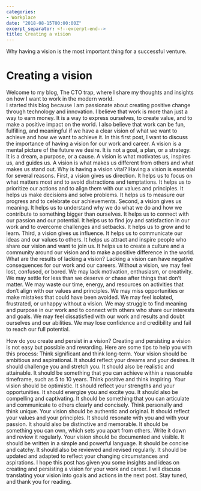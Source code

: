 ```yaml
---
categories:
- Workplace
date: "2018-08-15T00:00:00Z"
excerpt_separator: <!--excerpt-end-->
title: Creating a vision
---
```


Why having a vision is the most important thing for a successful venture.
<!--more-->

# Creating a vision
Welcome to my blog, The CTO trap, where I share my thoughts and insights on how I want to work in the modern world.\
I started this blog because I am passionate about creating positive change through technology and innovation. I believe that work is more than just a way to earn money. It is a way to express ourselves, to create value, and to make a positive impact on the world. I also believe that work can be fun, fulfilling, and meaningful if we have a clear vision of what we want to achieve and how we want to achieve it.
In this first post, I want to discuss the importance of having a vision for our work and career. A vision is a mental picture of the future we desire. It is not a goal, a plan, or a strategy. It is a dream, a purpose, or a cause. A vision is what motivates us, inspires us, and guides us. A vision is what makes us different from others and what makes us stand out.
Why is having a vision vital?
Having a vision is essential for several reasons. First, a vision gives us direction. It helps us to focus on what matters most and to avoid distractions and temptations. It helps us to prioritize our actions and to align them with our values and principles. It helps us make decisions and solve problems. It helps us to measure our progress and to celebrate our achievements.
Second, a vision gives us meaning. It helps us to understand why we do what we do and how we contribute to something bigger than ourselves. It helps us to connect with our passion and our potential. It helps us to find joy and satisfaction in our work and to overcome challenges and setbacks. It helps us to grow and to learn.
Third, a vision gives us influence. It helps us to communicate our ideas and our values to others. It helps us attract and inspire people who share our vision and want to join us. It helps us to create a culture and a community around our vision and to make a positive difference in the world.
What are the results of lacking a vision?
Lacking a vision can have negative consequences for our work and our careers. Without a vision, we may feel lost, confused, or bored. We may lack motivation, enthusiasm, or creativity. We may settle for less than we deserve or chase after things that don’t matter. We may waste our time, energy, and resources on activities that don’t align with our values and principles. We may miss opportunities or make mistakes that could have been avoided.
We may feel isolated, frustrated, or unhappy without a vision. We may struggle to find meaning and purpose in our work and to connect with others who share our interests and goals. We may feel dissatisfied with our work and results and doubt ourselves and our abilities. We may lose confidence and credibility and fail to reach our full potential.

How do you create and persist in a vision?
Creating and persisting a vision is not easy but possible and rewarding. Here are some tips to help you with this process:
Think significant and think long-term. Your vision should be ambitious and aspirational. It should reflect your dreams and your desires. It should challenge you and stretch you. It should also be realistic and attainable. It should be something that you can achieve within a reasonable timeframe, such as 5 to 10 years.
Think positive and think inspiring. Your vision should be optimistic. It should reflect your strengths and your opportunities. It should energize you and excite you. It should also be compelling and captivating. It should be something that you can articulate and communicate to others clearly and concisely.
Think personally and think unique. Your vision should be authentic and original. It should reflect your values and your principles. It should resonate with you and with your passion. It should also be distinctive and memorable. It should be something you can own, which sets you apart from others.
Write it down and review it regularly. Your vision should be documented and visible. It should be written in a simple and powerful language. It should be concise and catchy. It should also be reviewed and revised regularly. It should be updated and adapted to reflect your changing circumstances and aspirations.
I hope this post has given you some insights and ideas on creating and persisting a vision for your work and career. I will discuss translating your vision into goals and actions in the next post. Stay tuned, and thank you for reading.